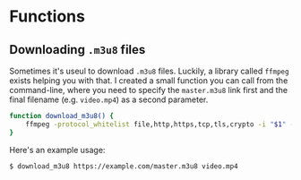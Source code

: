 # Functions

## Downloading `.m3u8` files

Sometimes it's useul to download `.m3u8` files.
Luckily, a library called `ffmpeg` exists helping you with that.
I created a small function you can call from the command-line, where you need to specify the `master.m3u8` link first and the final filename (e.g. `video.mp4`) as a second parameter.

```bash
function download_m3u8() {
    ffmpeg -protocol_whitelist file,http,https,tcp,tls,crypto -i "$1" -c copy "$2"
}
```

Here's an example usage:

```shell
$ download_m3u8 https://example.com/master.m3u8 video.mp4
```
